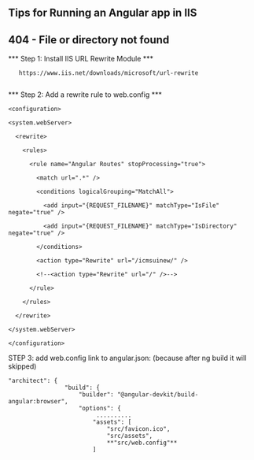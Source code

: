 Tips for Running an Angular app in IIS
------------------------------------------------
 404 - File or directory not found
------------------------------------------------

*** Step 1: Install IIS URL Rewrite Module ***

```
   https://www.iis.net/downloads/microsoft/url-rewrite
   
```     

*** Step 2: Add a rewrite rule to web.config ***

```
<configuration>

<system.webServer>

  <rewrite>

    <rules>

      <rule name="Angular Routes" stopProcessing="true">

        <match url=".*" />

        <conditions logicalGrouping="MatchAll">

          <add input="{REQUEST_FILENAME}" matchType="IsFile" negate="true" />

          <add input="{REQUEST_FILENAME}" matchType="IsDirectory" negate="true" />

        </conditions>

        <action type="Rewrite" url="/icmsuinew/" />

        <!--<action type="Rewrite" url="/" />-->

      </rule>

    </rules>

  </rewrite>

</system.webServer>

</configuration>

```

STEP 3: add web.config link to angular.json: (because after ng build it will skipped)

```
"architect": {
                "build": {
                    "builder": "@angular-devkit/build-angular:browser",
                    "options": {
                         ..........
                        "assets": [
                            "src/favicon.ico",
                            "src/assets",
                            **"src/web.config"**
                        ]

```

